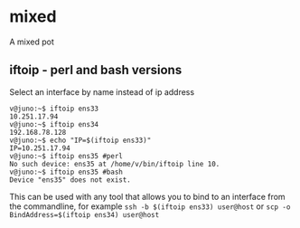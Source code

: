 # mixed
A mixed pot

## iftoip - perl and bash versions
Select an interface by name instead of ip address
```
v@juno:~$ iftoip ens33
10.251.17.94
v@juno:~$ iftoip ens34
192.168.78.128
v@juno:~$ echo "IP=$(iftoip ens33)"
IP=10.251.17.94
v@juno:~$ iftoip ens35 #perl
No such device: ens35 at /home/v/bin/iftoip line 10.
v@juno:~$ iftoip ens35 #bash
Device "ens35" does not exist.    
```
This can be used with any tool that allows you to bind to an interface from the commandline, for example
`ssh -b $(iftoip ens33) user@host`
or
`scp -o BindAddress=$(iftoip ens34) user@host`
